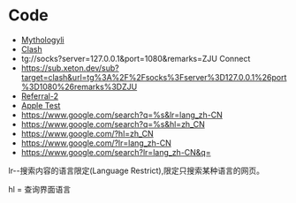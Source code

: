 
# Code
- [Mythologyli](https://github.com/Mythologyli/ZJU-Rule/tree/master/Clash/Providers)
- [Clash](https://github.com/Fndroid/clash_for_windows_pkg/releases/latest)
- tg://socks?server=127.0.0.1&port=1080&remarks=ZJU Connect
- https://sub.xeton.dev/sub?target=clash&url=tg%3A%2F%2Fsocks%3Fserver%3D127.0.0.1%26port%3D1080%26remarks%3DZJU
- [Referral-2](https://home.xsus.me/index.php/#/register?code=RLxsKCoU)
- [Apple Test](http://www.apple.com/library/test/success.html)
- https://www.google.com/search?q=%s&lr=lang_zh-CN
- https://www.google.com/search?q=%s&hl=zh_CN
- https://www.google.com/?hl=zh_CN
- https://www.google.com/?lr=lang_zh-CN
- https://www.google.com/search?lr=lang_zh-CN&q=



lr--搜索内容的语言限定(Language Restrict),限定只搜索某种语言的网页。



hl = 查询界面语言




